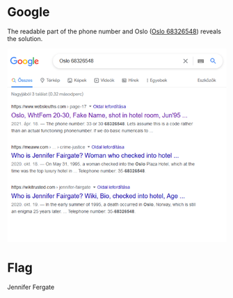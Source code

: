 # Google

The readable part of the phone number and Oslo ([Oslo 68326548](https://www.google.com/search?q=Oslo+68326548)) reveals the solution.

![](screenshots/1.png)

# Flag
Jennifer Fergate